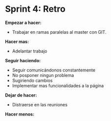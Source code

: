 # Sprint 4: Retro

**Empezar a hacer:**

- Trabajar en ramas paralelas al master con GIT. 
 
**Hacer mas:**

- Adelantar trabajo

**Seguir haciendo:**

- Seguir comunicándonos constantemente
- No posponer ningun problema
- Sugiriendo cambios
- Implementar mas funcionalidades a la página 

**Dejar de hacer:**

- Distraerse en las reuniones

**Hacer menos:**